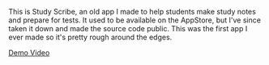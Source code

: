 This is Study Scribe, an old app I made to help students make study notes and prepare for tests. It used to be available on the AppStore, but I've since taken it down and made the source code public. This was the first app I ever made so it's pretty rough around the edges.

[Demo Video](https://firebasestorage.googleapis.com/v0/b/portfolio-2d738.appspot.com/o/ss_demo_video_export.mp4?alt=media&token=ba9a72a2-e929-439b-9dd7-96491f6e0ff2)
